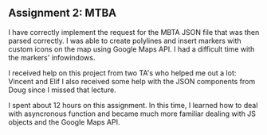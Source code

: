 ## Assignment 2: MTBA

I have correctly implement the request for the MBTA JSON file that was then parsed correctly.
I was able to create polylines and insert markers with custom icons on the map using Google Maps API.
I had a difficult time with the markers' infowindows.

I received help on this project from two TA's who helped me out a lot: Vincent and Elif 
I also received some help with the JSON components from Doug since I missed that lecture. 

I spent about 12 hours on this assignment. In this time, I learned how to deal with asyncronous function
and became much more familiar dealing with JS objects and the Google Maps API.